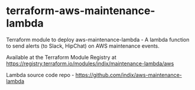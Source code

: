 # terraform-aws-maintenance-lambda
Terraform module to deploy aws-maintenance-lambda - A lambda function to send alerts (to Slack, HipChat) on AWS maintenance events.

Available at the Terraform Module Registry at https://registry.terraform.io/modules/indix/maintenance-lambda/aws

Lambda source code repo - https://github.com/indix/aws-maintenance-lambda
